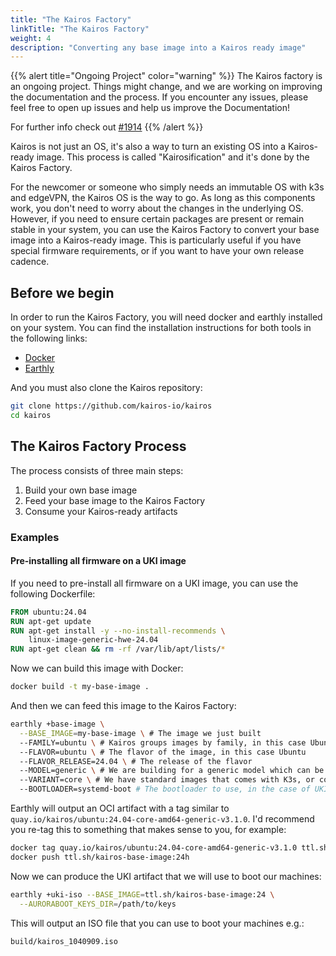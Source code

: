 ```yaml
---
title: "The Kairos Factory"
linkTitle: "The Kairos Factory"
weight: 4
description: "Converting any base image into a Kairos ready image"
---
```


{{% alert title="Ongoing Project" color="warning" %}}
The Kairos factory is an ongoing project. Things might change, and we are working on improving the documentation and the process. If you encounter any issues, please feel free to open up issues and help us improve the Documentation!

For further info check out [#1914](https://github.com/kairos-io/kairos/issues/1914)
{{% /alert %}}

Kairos is not just an OS, it's also a way to turn an existing OS into a Kairos-ready image. This process is called "Kairosification" and it's done by the Kairos Factory.

For the newcomer or someone who simply needs an immutable OS with k3s and edgeVPN, the Kairos OS is the way to go. As long as this components work, you don't need to worry about the changes in the underlying OS. However, if you need to ensure certain packages are present or remain stable in your system, you can use the Kairos Factory to convert your base image into a Kairos-ready image. This is particularly useful if you have special firmware requirements, or if you want to have your own release cadence.

## Before we begin

In order to run the Kairos Factory, you will need docker and earthly installed on your system. You can find the installation instructions for both tools in the following links:

- [Docker](https://docs.docker.com/get-docker/)
- [Earthly](https://docs.earthly.dev/getting-started/install)

And you must also clone the Kairos repository:

```bash
git clone https://github.com/kairos-io/kairos
cd kairos
```

## The Kairos Factory Process

The process consists of three main steps:

1. Build your own base image
2. Feed your base image to the Kairos Factory
3. Consume your Kairos-ready artifacts

### Examples

#### Pre-installing all firmware on a UKI image

If you need to pre-install all firmware on a UKI image, you can use the following Dockerfile:

```Dockerfile
FROM ubuntu:24.04
RUN apt-get update
RUN apt-get install -y --no-install-recommends \
    linux-image-generic-hwe-24.04
RUN apt-get clean && rm -rf /var/lib/apt/lists/*
```

Now we can build this image with Docker:

```bash
docker build -t my-base-image .
```

And then we can feed this image to the Kairos Factory:

```bash
earthly +base-image \
  --BASE_IMAGE=my-base-image \ # The image we just built
  --FAMILY=ubuntu \ # Kairos groups images by family, in this case Ubuntu has its own
  --FLAVOR=ubuntu \ # The flavor of the image, in this case Ubuntu
  --FLAVOR_RELEASE=24.04 \ # The release of the flavor
  --MODEL=generic \ # We are building for a generic model which can be used on a VM or hardware but not on a RPi or similar boards
  --VARIANT=core \ # We have standard images that comes with K3s, or core images that are just the base OS
  --BOOTLOADER=systemd-boot # The bootloader to use, in the case of UKI it has to be systemd-boot
```

Earthly will output an OCI artifact with a tag similar to `quay.io/kairos/ubuntu:24.04-core-amd64-generic-v3.1.0`. I'd recommend you re-tag this to something that makes sense to you, for example:

```bash
docker tag quay.io/kairos/ubuntu:24.04-core-amd64-generic-v3.1.0 ttl.sh/kairos-base-image:24h
docker push ttl.sh/kairos-base-image:24h
```

Now we can produce the UKI artifact that we will use to boot our machines:

```bash
earthly +uki-iso --BASE_IMAGE=ttl.sh/kairos-base-image:24 \
  --AURORABOOT_KEYS_DIR=/path/to/keys
```

This will output an ISO file that you can use to boot your machines e.g.:

```
build/kairos_1040909.iso
```
